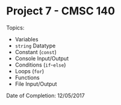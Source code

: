 # Project 7 - CMSC 140
Topics:
- Variables
- ```string``` Datatype
- Constant (```const```)
- Console Input/Output
- Conditions (```if```-```else```)
- Loops (```for```)
- Functions
- File Input/Output

Date of Completion: 12/05/2017
